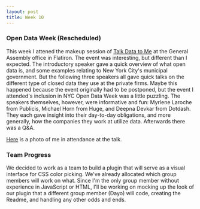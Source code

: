 ```yaml
--- 
layout: post 
title: Week 10
---
```


### Open Data Week (Rescheduled)
This week I attened the makeup session of [Talk Data to Me](https://generalassemb.ly/education/talk-data-to-me) at the General Assembly office in Flatiron. The event was interesting, but different than I expected. The introductory speaker gave a quick overview of what open data is, and some examples relating to New York City's municipal government. But the following three speakers all gave quick talks on the different type of closed data they use at the private firms. Maybe this happened because the event originally had to be postponed, but the event I attended's inclusion in NYC Open Data Week was a little puzzling. The speakers themselves, however, were informative and fun: Myrlene Laroche from Publicis, Michael Horn from Huge, and Deepna Devkar from Dotdash. They each gave insight into their day-to-day obligations, and more generally, how the companies they work at utilize data. Afterwards there was a Q&A. 

[Here](https://github.com/nyu-ossd-s18/aif228-weekly/blob/master/images/talk2.jpg) is a photo of me in attendance at the talk.

### Team Progress
We decided to work as a team to build a plugin that will serve as a visual interface for CSS color picking. We've already allocated which group members will work on what. Since I'm the only group member without experience in JavaScript or HTML, I'll be working on mocking up the look of our plugin that a different group member (Dayo) will code, creating the Readme, and handling any other odds and ends.
